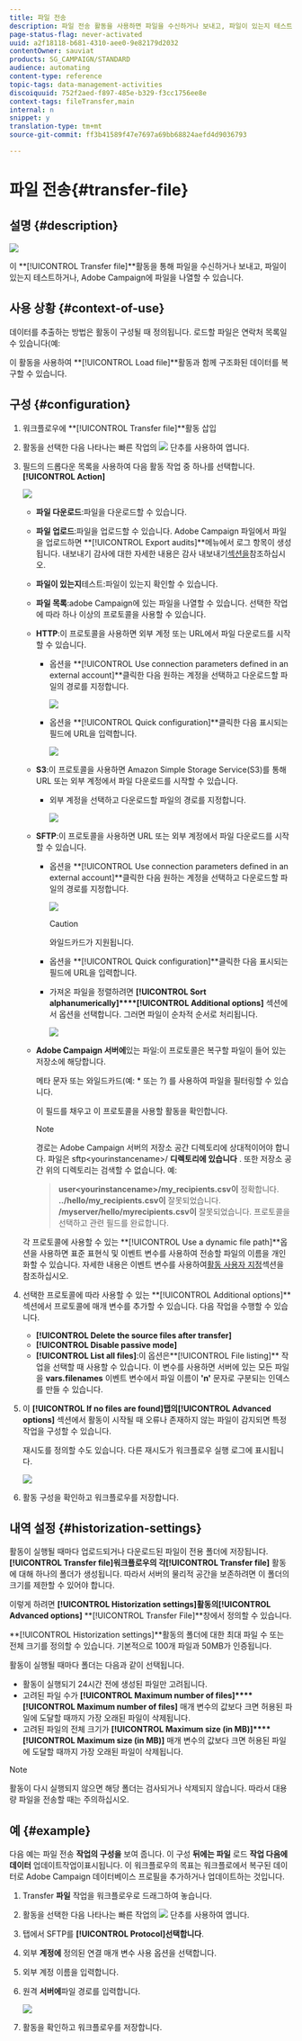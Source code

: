 ```yaml
---
title: 파일 전송
description: 파일 전송 활동을 사용하면 파일을 수신하거나 보내고, 파일이 있는지 테스트하거나, Adobe Campaign에 파일을 나열할 수 있습니다.
page-status-flag: never-activated
uuid: a2f18118-b681-4310-aee0-9e82179d2032
contentOwner: sauviat
products: SG_CAMPAIGN/STANDARD
audience: automating
content-type: reference
topic-tags: data-management-activities
discoiquuid: 752f2aed-f897-485e-b329-f3cc1756ee8e
context-tags: fileTransfer,main
internal: n
snippet: y
translation-type: tm+mt
source-git-commit: ff3b41589f47e7697a69bb68824aefd4d9036793

---
```



# 파일 전송{#transfer-file}

## 설명 {#description}

![](assets/file_transfer.png)

이 **[!UICONTROL Transfer file]**활동을 통해 파일을 수신하거나 보내고, 파일이 있는지 테스트하거나, Adobe Campaign에 파일을 나열할 수 있습니다.

## 사용 상황 {#context-of-use}

데이터를 추출하는 방법은 활동이 구성될 때 정의됩니다. 로드할 파일은 연락처 목록일 수 있습니다(예:

이 활동을 사용하여 **[!UICONTROL Load file]**활동과 함께 구조화된 데이터를 복구할 수 있습니다.

## 구성 {#configuration}

1. 워크플로우에 **[!UICONTROL Transfer file]**활동 삽입
1. 활동을 선택한 다음 나타나는 빠른 작업의 ![](assets/edit_darkgrey-24px.png) 단추를 사용하여 엽니다.
1. 필드의 드롭다운 목록을 사용하여 다음 활동 작업 중 하나를 선택합니다. **[!UICONTROL Action]**

   ![](assets/wkf_file_transfer_01.png)

   * **파일 다운로드**:파일을 다운로드할 수 있습니다.
   * **파일 업로드**:파일을 업로드할 수 있습니다. Adobe Campaign 파일에서 파일을 업로드하면 **[!UICONTROL Export audits]**메뉴에서 로그 항목이 생성됩니다. 내보내기 감사에 대한 자세한 내용은 감사 내보내기[섹션을](../../administration/using/auditing-export-logs.md)참조하십시오.
   * **파일이 있는지**&#x200B;테스트:파일이 있는지 확인할 수 있습니다.
   * **파일 목록**:adobe Campaign에 있는 파일을 나열할 수 있습니다.
   선택한 작업에 따라 하나 이상의 프로토콜을 사용할 수 있습니다.

   * **HTTP**:이 프로토콜을 사용하면 외부 계정 또는 URL에서 파일 다운로드를 시작할 수 있습니다.

      * 옵션을 **[!UICONTROL Use connection parameters defined in an external account]**클릭한 다음 원하는 계정을 선택하고 다운로드할 파일의 경로를 지정합니다.

         ![](assets/wkf_file_transfer_03.png)

      * 옵션을 **[!UICONTROL Quick configuration]**클릭한 다음 표시되는 필드에 URL을 입력합니다.

         ![](assets/wkf_file_transfer_04.png)
   * **S3**:이 프로토콜을 사용하면 Amazon Simple Storage Service(S3)를 통해 URL 또는 외부 계정에서 파일 다운로드를 시작할 수 있습니다.

      * 외부 계정을 선택하고 다운로드할 파일의 경로를 지정합니다.

         ![](assets/wkf_file_transfer_08.png)
   * **SFTP**:이 프로토콜을 사용하면 URL 또는 외부 계정에서 파일 다운로드를 시작할 수 있습니다.

      * 옵션을 **[!UICONTROL Use connection parameters defined in an external account]**클릭한 다음 원하는 계정을 선택하고 다운로드할 파일의 경로를 지정합니다.

         ![](assets/wkf_file_transfer_07.png)

         >[!CAUTION]
         >
         >와일드카드가 지원됩니다.

      * 옵션을 **[!UICONTROL Quick configuration]**클릭한 다음 표시되는 필드에 URL을 입력합니다.
      * 가져온 파일을 정렬하려면 **[!UICONTROL Sort alphanumerically]****[!UICONTROL Additional options]** 섹션에서 옵션을 선택합니다. 그러면 파일이 순차적 순서로 처리됩니다.

         ![](assets/wkf_file_transfer_sort.png)
   * **Adobe Campaign 서버에**&#x200B;있는 파일:이 프로토콜은 복구할 파일이 들어 있는 저장소에 해당합니다.

      메타 문자 또는 와일드카드(예: * 또는 ?) 를 사용하여 파일을 필터링할 수 있습니다.

      이 필드를 채우고 이 프로토콜을 사용할 활동을 확인합니다.

      >[!NOTE]
      >
      >경로는 Adobe Campaign 서버의 저장소 공간 디렉토리에 상대적이어야 합니다. 파일은 sftp&lt;yourinstancename>/ **디렉토리에 있습니다** . 또한 저장소 공간 위의 디렉토리는 검색할 수 없습니다. 예:

      >**user&lt;yourinstancename>/my_recipients.csv이** 정확합니다.
      **../hello/my_recipients.csv이** 잘못되었습니다.
      **/myserver/hello/myrecipients.csv이** 잘못되었습니다.
   프로토콜을 선택하고 관련 필드를 완료합니다.

   각 프로토콜에 사용할 수 있는 **[!UICONTROL Use a dynamic file path]**옵션을 사용하면 표준 표현식 및 이벤트 변수를 사용하여 전송할 파일의 이름을 개인화할 수 있습니다. 자세한 내용은 이벤트 변수를 사용하여[활동 사용자 지정](../../automating/using/calling-a-workflow-with-external-parameters.md#customizing-activities-with-events-variables)섹션을 참조하십시오.

1. 선택한 프로토콜에 따라 사용할 수 있는 **[!UICONTROL Additional options]**섹션에서 프로토콜에 매개 변수를 추가할 수 있습니다. 다음 작업을 수행할 수 있습니다.

   * **[!UICONTROL Delete the source files after transfer]**
   * **[!UICONTROL Disable passive mode]**
   * **[!UICONTROL List all files]**:이 옵션은**[!UICONTROL File listing]** 작업을 선택할 때 사용할 수 있습니다. 이 변수를 사용하면 서버에 있는 모든 파일을 **vars.filenames** 이벤트 변수에서 파일 이름이 **&#39;n&#39;** 문자로 구분되는 인덱스를 만들 수 있습니다.

1. 이 **[!UICONTROL If no files are found]**탭의**[!UICONTROL Advanced options]** 섹션에서 활동이 시작될 때 오류나 존재하지 않는 파일이 감지되면 특정 작업을 구성할 수 있습니다.

   재시도를 정의할 수도 있습니다. 다른 재시도가 워크플로우 실행 로그에 표시됩니다.

   ![](assets/wkf_file_transfer_09.png)

1. 활동 구성을 확인하고 워크플로우를 저장합니다.

## 내역 설정 {#historization-settings}

활동이 실행될 때마다 업로드되거나 다운로드된 파일이 전용 폴더에 저장됩니다. **[!UICONTROL Transfer file]**워크플로우의 각**[!UICONTROL Transfer file]** 활동에 대해 하나의 폴더가 생성됩니다. 따라서 서버의 물리적 공간을 보존하려면 이 폴더의 크기를 제한할 수 있어야 합니다.

이렇게 하려면 **[!UICONTROL Historization settings]**활동의**[!UICONTROL Advanced options]** **[!UICONTROL Transfer File]**창에서 정의할 수 있습니다.

**[!UICONTROL Historization settings]**활동의 폴더에 대한 최대 파일 수 또는 전체 크기를 정의할 수 있습니다. 기본적으로 100개 파일과 50MB가 인증됩니다.

활동이 실행될 때마다 폴더는 다음과 같이 선택됩니다.

* 활동이 실행되기 24시간 전에 생성된 파일만 고려됩니다.
* 고려된 파일 수가 **[!UICONTROL Maximum number of files]****[!UICONTROL Maximum number of files]** 매개 변수의 값보다 크면 허용된 파일에 도달할 때까지 가장 오래된 파일이 삭제됩니다.
* 고려된 파일의 전체 크기가 **[!UICONTROL Maximum size (in MB)]****[!UICONTROL Maximum size (in MB)]** 매개 변수의 값보다 크면 허용된 파일에 도달할 때까지 가장 오래된 파일이 삭제됩니다.

>[!NOTE]
활동이 다시 실행되지 않으면 해당 폴더는 검사되거나 삭제되지 않습니다. 따라서 대용량 파일을 전송할 때는 주의하십시오.

## 예 {#example}

다음 예는 파일 전송 **작업의 구성을** 보여 줍니다. 이 구성 **뒤에는 파일** 로드 **작업 다음에 데이터** 업데이트작업이표시됩니다. 이 워크플로우의 목표는 워크플로에서 복구된 데이터로 Adobe Campaign 데이터베이스 프로필을 추가하거나 업데이트하는 것입니다.

1. Transfer **파일** 작업을 워크플로우로 드래그하여 놓습니다.
1. 활동을 선택한 다음 나타나는 빠른 작업의 ![](assets/edit_darkgrey-24px.png) 단추를 사용하여 엽니다.
1. 탭에서 SFTP를 **[!UICONTROL Protocol]**선택합니다****.
1. 외부 **계정에** 정의된 연결 매개 변수 사용 옵션을 선택합니다.
1. 외부 계정 이름을 입력합니다.
1. 원격 **서버에**&#x200B;파일 경로를 입력합니다.

   ![](assets/wkf_file_transfer_07.png)

1. 활동을 확인하고 워크플로우를 저장합니다.

